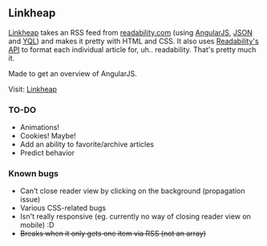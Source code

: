 ## Linkheap

[Linkheap](http://pixeltouch.ee/projects/linkheap/) takes an RSS feed from [readability.com](http://www.readability.com) (using [AngularJS](http://angularjs.org), [JSON](http://www.json.org) and [YQL](http://developer.yahoo.com/yql/)) and makes it pretty with HTML and CSS. It also uses [Readability's API](http://www.readability.com/developers/api) to format each individual article for, uh.. readability. That's pretty much it.

Made to get an overview of AngularJS.

Visit: [Linkheap](http://pixeltouch.ee/projects/linkheap/)

### TO-DO

* Animations!
* Cookies! Maybe!
* Add an ability to favorite/archive articles
* Predict behavior

### Known bugs

* Can't close reader view by clicking on the background (propagation issue)
* Various CSS-related bugs
* Isn't really responsive (eg. currently no way of closing reader view on mobile) :D
* ~~Breaks when it only gets one item via RSS (not an array)~~
